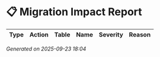# 📋 Migration Impact Report

| Type | Action | Table | Name | Severity | Reason |
|------|--------|-------|------|----------|--------|

_Generated on 2025-09-23 18:04_

